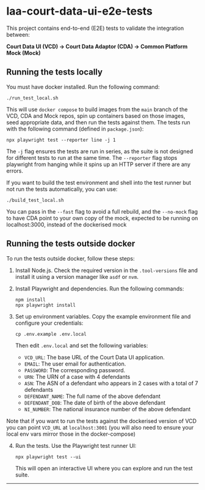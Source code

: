 # laa-court-data-ui-e2e-tests

This project contains end-to-end (E2E) tests to validate the integration between:

**Court Data UI (VCD) → Court Data Adaptor (CDA) → Common Platform Mock (Mock)**

## Running the tests locally

You must have docker installed. Run the following command:

```
./run_test_local.sh
```

This will use `docker compose` to build images from the `main` branch of the VCD, CDA and Mock repos, spin up
containers based on those images, seed appropriate data, and then run the tests against them. The tests run with
the following command (defined in `package.json`):

```
npx playwright test --reporter line -j 1
```
The `-j` flag ensures the tests are run in series, as the suite is not designed for different tests to run at the same time. The `--reporter` flag stops playwright from hanging while it spins up an HTTP server if there are any errors.

If you want to build the test environment and shell into the test runner but not run the tests automatically,
you can use:

```
./build_test_local.sh
```

You can pass in the `--fast` flag to avoid a full rebuild, and the `--no-mock` flag to have CDA point to your own
copy of the mock, expected to be running on localhost:3000, instead of the dockerised mock

## Running the tests outside docker

To run the tests outside docker, follow these steps:

1. Install Node.js.
   Check the required version in the `.tool-versions` file and install it using a version manager like `asdf` or `nvm`.

2. Install Playwright and dependencies.
   Run the following commands:
   ```
   npm install
   npx playwright install
   ```

3. Set up environment variables.
   Copy the example environment file and configure your credentials:
   ```
   cp .env.example .env.local
   ```
   Then edit `.env.local` and set the following variables:
   - `VCD_URL`: The base URL of the Court Data UI application.
   - `EMAIL`: The user email for authentication.
   - `PASSWORD`: The corresponding password.
   - `URN`: The URN of a case with 4 defendants
   - `ASN`: The ASN of a defendant who appears in 2 cases with a total of 7 defendants
   - `DEFENDANT_NAME`: The full name of the above defendant
   - `DEFENDANT_DOB`: The date of birth of the above defendant
   - `NI_NUMBER`: The national insurance number of the above defendant

  Note that if you want to run the tests against the dockerised version of VCD you can point `VCD_URL` at `localhost:3001` (you will also need to ensure your local env vars mirror those in the docker-compose)

4. Run the tests.
   Use the Playwright test runner UI:
   ```
   npx playwright test --ui
   ```

   This will open an interactive UI where you can explore and run the test suite.
---
